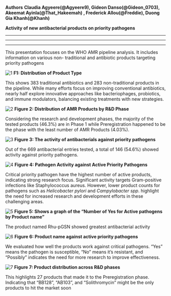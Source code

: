  **Authors**
**Claudia Agyeere(@Agyeere9), Gideon Danso(@Gideon\_0703), Akeemat Ayinla(@That\_Hakeemah) , Frederick Allou(@Freddie), Duong Gia Khanh(@Khanh)**




**Activity of new antibacterial products on priority pathogens**



****

****

****

This presentation focuses on the WHO AMR pipeline analysis. It includes information on various non- traditional and antibiotic products targeting priority pathogens

![1](https://github.com/user-attachments/assets/807a66aa-6f1e-4db2-9f4b-9b8566780e52)
**F1: Distribution of Product Type**

This shows 383 traditional antibiotics and 283 non-traditional products in the pipeline. While many efforts focus on improving conventional antibiotics, nearly half explore innovative approaches like bacteriophages, probiotics, and immune modulators, balancing existing treatments with new strategies.

![2](https://github.com/user-attachments/assets/a82125d4-9ca3-436e-9950-ab016921fa6f)
**Figure 2: Distribution of AMR Products by R\&D Phase**

Considering the research and development phases, the majority of the tested products (46.3%) are in Phase 1 while Preregistration happened to be the phase with the least number of AMR Products (4.03%).

![3](https://github.com/user-attachments/assets/76e82a39-9418-49a8-83c7-b5b627a737d2)
**Figure 3: The activity of antibacterials against priority pathogens**

Out of the 669 antibacterial entries tested, a total of 146 (54.6%) showed activity against priority pathogens.

![4](https://github.com/user-attachments/assets/480c2746-fab5-4882-b58d-8ee110253060)
**Figure 4: Pathogen Activity against Active Priority Pathogens**

Critical priority pathogen have the highest number of active products, indicating strong research focus. Significant activity targets Gram-positive infections like Staphylococcus aureus. However, lower product counts for pathogens such as _Helicobacter pylori_ and _Campylobacter spp_. highlight the need for increased research and development efforts in these challenging areas.


![5](https://github.com/user-attachments/assets/16d4cdc8-19c0-4047-9844-71d6330c4e18)
**Figure 5: Shows a graph of the “Number of Yes for Active pathogens by Product name”**

The product named Rhu-pGSN showed greatest antibacterial activity


![6](https://github.com/user-attachments/assets/d306726c-3689-4cdd-a04b-bf8693a8547b)
**Figure 6: Product name against active priority pathogens**

We evaluated how well the products work against critical pathogens. “Yes” means the pathogen is susceptible, “No” means it’s resistant, and “Possibly” indicates the need for more research to improve effectiveness.


![7](https://github.com/user-attachments/assets/82d64e95-0e32-46a2-9193-1bfc2d1c5c6b)
**Figure 7: Product distribution across R\&D phases**

This highlights 27 products that made it to the Preregistration phase. Indicating that “BB128”, “AB103”, and “Solithromycin” might be the only products to hit the market soon

